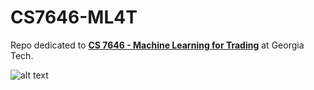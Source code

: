 # CS7646-ML4T
Repo dedicated to [**CS 7646 - Machine Learning for Trading**](https://lucylabs.gatech.edu/ml4t/) at Georgia Tech.

![alt text](https://github.com/murilogustineli/CS7646-ML4T/blob/main/ml4t_banner.png)
